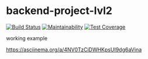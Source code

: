 # backend-project-lvl2
[![Build Status](https://travis-ci.org/Legomegger/backend-project-lvl2.svg?branch=master)](https://travis-ci.org/Legomegger/backend-project-lvl2)
[![Maintainability](https://api.codeclimate.com/v1/badges/76688c851dc130536551/maintainability)](https://codeclimate.com/github/Legomegger/backend-project-lvl2/maintainability)
[![Test Coverage](https://api.codeclimate.com/v1/badges/76688c851dc130536551/test_coverage)](https://codeclimate.com/github/Legomegger/backend-project-lvl2/test_coverage)

working example

 https://asciinema.org/a/4NV0TzCiDWHKpsUI9dg6aVina

